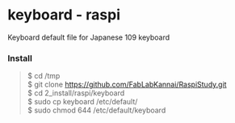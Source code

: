 # keyboard - raspi
Keyboard default file for Japanese 109 keyboard

### Install
> $ cd /tmp <br/>
> $ git clone https://github.com/FabLabKannai/RaspiStudy.git <br/>
> $ cd 2_install/raspi/keyboard <br/>
> $ sudo cp keyboard /etc/default/ <br/>
> $ sudo chmod 644 /etc/default/keyboard <br/>
